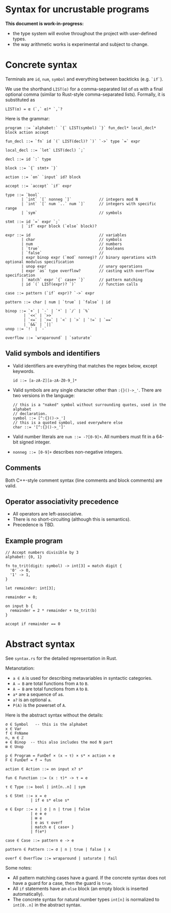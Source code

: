 # Syntax for uncrustable programs

**This document is work-in-progress:**
- the type system will evolve throughout the project with user-defined types.
- the way arithmetic works is experimental and subject to change.

# Concrete syntax

Terminals are `id`, `num`, `symbol` and everything between backticks (e.g. `` `if` ``). 

We use the shorthand `LIST(α)` for a comma-separated list of `α`s with a final
optional comma (similar to Rust-style comma-separated lists).  Formally, it is
substituted as

```
LIST(α) = α (`,` α)* `,`?
```

Here is the grammar:

```
program ::= `alphabet:` `{` LIST(symbol) `}` fun_decl* local_decl* block action accept

fun_decl ::= `fn` id `(` LIST(decl)? `)` `->` type `=` expr

local_decl ::= `let` LIST(decl) `;`

decl ::= id `:` type

block ::= `{` stmt+ `}`

action ::= `on` `input` id? block

accept ::= `accept` `if` expr

type ::= `bool`
       | `int` `[` nonneg `]`            // integers mod N
       | `int` `[` num `..` num `]`      // integers with specific range
       | `sym`                           // symbols
       
stmt ::= id `=` expr `;`
       | `if` expr block (`else` block)?

expr ::= id                              // variables
       | char                            // symbols
       | num                             // numbers
       | `true`                          // booleans
       | `false`                         //
       | expr binop expr (`mod` nonneg)? // binary operations with optional modulus specification
       | unop expr                       // unary operations
       | expr `as` type overflow?        // casting with overflow specification
       | `match` expr `{` case+ `}`      // pattern matching
       | id `(` LIST(expr)? `)`          // function calls
       
case ::= pattern (`if` expr)? `->` expr

pattern ::= char | num | `true` | `false` | id
       
binop ::= `+` | `-` | `*` | `/` | `%`
        | `<<` | `>>`
        | `<=` | `>=` | `<` | `>` | `!=` | `==`
        | `&&` | `||`
unop ::= `!` | `-`

overflow ::= `wraparound` | `saturate`
```

## Valid symbols and identifiers

- Valid identifiers are everything that matches the regex below, except keywords.
  ```
  id ::= [a-zA-Z][a-zA-Z0-9_]*
  ```

- Valid symbols are any single character other than `:{}()->_'`.  There are two
  versions in the language:
  
  ```
  // this is a "naked" symbol without surrounding quotes, used in the alphabet
  // declaration.
  symbol ::= [^:{}()->_']
  // this is a quoted symbol, used everywhere else
  char ::= '[^:{}()->_']'
  ```

- Valid number literals are `num ::= -?[0-9]+`.  All numbers must fit in a
  64-bit signed integer.

- `nonneg ::= [0-9]+` describes non-negative integers.

## Comments

Both C++-style comment syntax (line comments and block comments) are valid.

## Operator associativity precedence

- All operators are left-associative.
- There is no short-circuiting (although this is semantics).
- Precedence is TBD.

## Example program

```
// Accept numbers divisible by 3
alphabet: {0, 1}

fn to_trit(digit: symbol) -> int[3] = match digit {
  '0' -> 0,
  '1' -> 1,
}

let remainder: int[3];

remainder = 0;

on input b {
  remainder = 2 * remainder + to_trit(b)
}

accept if remainder == 0
```

# Abstract syntax

See `syntax.rs` for the detailed representation in Rust.

Metanotation:

- `a ∈ A` is used for describing metavariables in syntactic categories.
- `A → B` are total functions from `A` to `B`.
- `A ⇀ B` are total functions from `A` to `B`.
- `a*` are a sequence of `a`s.
- `a?` is an optional `a`.
- `P(A)` is the powerset of `A`.

Here is the abstract syntax without the details:

```
σ ∈ Symbol   -- this is the alphabet
x ∈ Var
f ∈ FnName
n, m ∈ ℤ
⊕ ∈ Binop  -- this also includes the mod N part
⊞ ∈ Unop

p ∈ Program = FunDef × (x → τ) × s* × action × e
F ∈ FunDef = f → fun

action ∈ Action ::= on input x? s*

fun ∈ Function ::= (x : τ)* -> τ = e

τ ∈ Type ::= bool | int[n..n] | sym

s ∈ Stmt ::= x = e
           | if e s* else s*

e ∈ Expr ::= x | σ | n | true | false
           | e ⊕ e
           | ⊞ e
           | e as τ overf
           | match e { case+ }
           | f(e*)
       
case ∈ Case ::= pattern e -> e

pattern ∈ Pattern ::= σ | n | true | false | x

overf ∈ Overflow ::= wraparound | saturate | fail
```

Some notes:
- All pattern matching cases have a guard.  If the concrete syntax does not have
  a guard for a case, then the guard is `true`.
- All `if` statements have an `else` block (an empty block is inserted
  automatically).
- The concrete syntax for natural number types `int[n]` is normalized to
  `int[0..n]` in the abstract syntax.